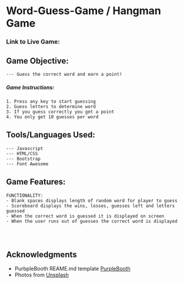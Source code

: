 # Word-Guess-Game / Hangman Game

### Link to Live Game: 

## Game Objective:
```
--- Guess the correct word and earn a point!
```
##### Game Instructions:
```
1. Press any key to start guessing
2. Guess letters to determine word
3. If you guess correctly you get a point
4. You only get 10 guesses per word
```
## Tools/Languages Used:
```
--- Javascript
--- HTML/CSS
--- Bootstrap
--- Font Awesome
```
## Game Features:
```
FUNCTIONALITY:
- Blank spaces displays length of random word for player to guess
- Scoreboard displays the wins, losses, guesses left and letters guessed
- When the correct word is guessed it is displayed on screen
- When the user runs out of guesses the correct word is displayed




```

## Acknowledgments

* PurbpleBooth REAME.md template [PurpleBooth](https://gist.github.com/PurpleBooth/109311bb0361f32d87a2)
* Photos from [Unsplash](https://unsplash.com/)

